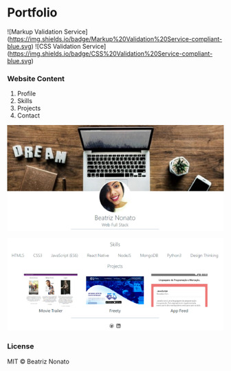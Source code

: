 # Portfolio

![Markup Validation Service] (https://img.shields.io/badge/Markup%20Validation%20Service-compliant-blue.svg)
![CSS Validation Service] (https://img.shields.io/badge/CSS%20Validation%20Service-compliant-blue.svg)

### Website Content

1. Profile
2. Skills
3. Projects
3. Contact

![](img/overview.png)

![](img/overview2.png)

### License
MIT © Beatriz Nonato
